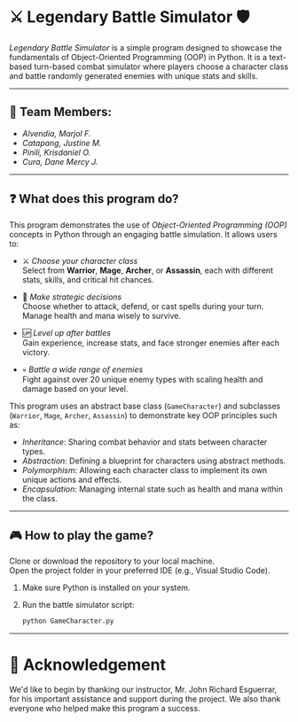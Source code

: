 # ⚔️ Legendary Battle Simulator 🛡️

*Legendary Battle Simulator* is a simple program designed to showcase the fundamentals of Object-Oriented Programming (OOP) in Python. It is a text-based turn-based combat simulator where players choose a character class and battle randomly generated enemies with unique stats and skills.

---

## 👥 Team Members:

* *Alvendia, Marjol F.*
* *Catapang, Justine M.*
* *Pinili, Krisdaniel O.*
* *Cura, Dane Mercy J.*

---

## ❓ What does this program do?

This program demonstrates the use of *Object-Oriented Programming (OOP)* concepts in Python through an engaging battle simulation. It allows users to:

* ⚔️ *Choose your character class*  
  Select from **Warrior**, **Mage**, **Archer**, or **Assassin**, each with different stats, skills, and critical hit chances.

* 🧠 *Make strategic decisions*  
  Choose whether to attack, defend, or cast spells during your turn. Manage health and mana wisely to survive.

* 🆙 *Level up after battles*  
  Gain experience, increase stats, and face stronger enemies after each victory.

* 💀 *Battle a wide range of enemies*  
  Fight against over 20 unique enemy types with scaling health and damage based on your level.

This program uses an abstract base class (`GameCharacter`) and subclasses (`Warrior`, `Mage`, `Archer`, `Assassin`) to demonstrate key OOP principles such as:

* *Inheritance*: Sharing combat behavior and stats between character types.
* *Abstraction*: Defining a blueprint for characters using abstract methods.
* *Polymorphism*: Allowing each character class to implement its own unique actions and effects.
* *Encapsulation*: Managing internal state such as health and mana within the class.

---

## 🎮 How to play the game?

Clone or download the repository to your local machine.  
Open the project folder in your preferred IDE (e.g., Visual Studio Code).

1. Make sure Python is installed on your system.
2. Run the battle simulator script:

   ```bash
   python GameCharacter.py

---

# 📖 Acknowledgement 

We'd like to begin by thanking our instructor, Mr. John Richard Esguerrar, for his important assistance and support during the project.  We also thank everyone who helped make this program a success.


